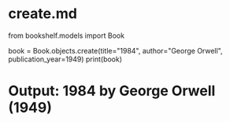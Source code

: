 # create.md

from bookshelf.models import Book

book = Book.objects.create(title="1984", author="George Orwell", publication_year=1949)
print(book)  
# Output: 1984 by George Orwell (1949)